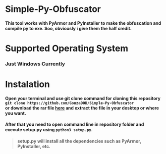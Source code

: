 # Simple-Py-Obfuscator
#### This tool works with PyArmor and PyInstaller to make the obfuscation and compile py to exe. Soo, obviously i give them the half credit.<br>

# Supported Operating System
### Just Windows Currently

# Instalation
#### Open your terminal and use git clone command for cloning this repository <br> `git clone https://github.com/GonzaDOD/Simple-Py-Obfuscator` <br> or download the rar file [here]() and extract the file in your desktop or where you want.
#### After that you need to open command line in repository folder and execute setup.py using `python3 setup.py`.
> #### setup.py will install all the dependencies such as PyArmor, PyInstaller, etc.

